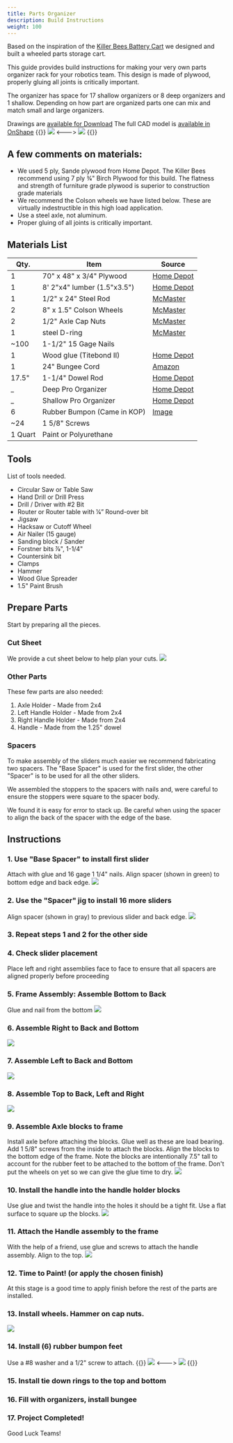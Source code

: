 ```yaml
---
title: Parts Organizer
description: Build Instructions
weight: 100
---
```


Based on the inspiration of the [Killer Bees Battery Cart](https://www.chiefdelphi.com/t/killer-bees-frc-battery-cart/389013) we designed and built a wheeled parts storage cart.

This guide provides build instructions for making your very own parts organizer rack for your robotics team. This design is made of plywood, properly gluing all joints is critically important.

The organizer has space for 17 shallow organizers or 8 deep organizers and 1 shallow. Depending on how part are organized parts one can mix and match small and large organizers.

Drawings are [available for Download](part_bin_organizer_rack.pdf)
The full CAD model is [available in OnShape](https://cad.onshape.com/documents/908c82db06a15b2abbb10e2d/w/c5fa4cf89b64bdc788a39e9b/e/c8ffc87674e4ccd3514ecd32)
{{<columns>}}
![](cad-model.png)
<--->
![](our-organizer.jpg)
{{</columns>}}
## A few comments on materials:
- We used 5 ply, Sande plywood from Home Depot. The Killer Bees recommend using 7 ply 3⁄4" Birch Plywood for this build. The
flatness and strength of furniture grade plywood is superior to
construction grade materials
- We recommend the Colson wheels we have listed below. These
are virtually indestructible in this high load application.
- Use a steel axle, not aluminum.
- Proper gluing of all joints is critically important.

## Materials List
Qty.    | Item                        | Source
--------|-----------------------------|----------
1       | 70" x 48" x 3/4" Plywood    | [Home Depot][1]
1       | 8' 2"x4" lumber (1.5"x3.5") | [Home Depot][2]
1       | 1/2" x 24"  Steel Rod       | [McMaster][3]
2       | 8" x 1.5" Colson Wheels     | [McMaster][4]
2       | 1/2" Axle Cap Nuts          | [McMaster][5]
1       | steel D-ring                | [McMaster][6]
~100    | 1-1/2" 15 Gage Nails        |
1       | Wood glue (Titebond II)     | [Home Depot][8]
1       | 24" Bungee Cord             | [Amazon][9]
17.5"   | 1-1/4" Dowel Rod            | [Home Depot][10]
_       | Deep Pro Organizer          | [Home Depot][11]
_       | Shallow Pro Organizer       | [Home Depot][12]
6       | Rubber Bumpon (Came in KOP) | [Image][13]
~24     | 1 5/8" Screws               |
1 Quart | Paint or Polyurethane       |

[1]: https://www.homedepot.com/p/18mm-Sande-Plywood-3-4-in-Category-x-4-ft-x-8-ft-Actual-0-709-in-x-48-in-x-96-in-454559/203414066
[2]: https://www.homedepot.com/p/2-in-x-4-in-x-96-in-Prime-Whitewood-Stud-058449/312528776
[3]: https://www.mcmaster.com/3076T34/
[4]: https://www.mcmaster.com/2829t423
[5]: https://www.mcmaster.com/94803A050/
[6]: https://www.mcmaster.com/3076T34/
[7]: -
[8]: https://www.homedepot.com/p/Titebond-8-oz-Titebond-II-Ultimate-Wood-Glue-5003/202180087
[9]: https://www.amazon.com/Keeper-06119-Adjustable-Flat-Bungee/dp/B0044FPNIG
[10]: https://www.homedepot.com/p/6420U-1-1-4-in-x-1-1-4-in-x-48-in-Hardwood-Round-Dowel-10001811/203334072
[11]: https://www.homedepot.com/p/Stanley-10-Compartment-Deep-Pro-Small-Parts-Organizer-014710R/100375900
[12]: https://www.homedepot.com/p/Stanley-25-Compartment-Shallow-Pro-Small-Parts-Organizer-014725R/203707065
[13]: 0002136_bumpons-sheet-of-24-sj5009-70070079754_300.jpeg

## Tools 
List of tools needed.
- Circular Saw or Table Saw
- Hand Drill or Drill Press
- Drill / Driver with #2 Bit
- Router or Router table with 1⁄4” Round-over bit
- Jigsaw
- Hacksaw or Cutoff Wheel
- Air Nailer (15 gauge)
- Sanding block / Sander
- Forstner bits 7⁄8", 1-1/4"
- Countersink bit
- Clamps
- Hammer
- Wood Glue Spreader
- 1.5" Paint Brush

## Prepare Parts
Start by preparing all the pieces. 

### Cut Sheet
We provide a cut sheet below to help plan your cuts.
![](cut-sheet.png)

### Other Parts
These few parts are also needed:
1. Axle Holder - Made from 2x4
2. Left Handle Holder - Made from 2x4
3. Right Handle Holder - Made from 2x4
4. Handle - Made from the 1.25" dowel

### Spacers
To make assembly of the sliders much easier we recommend fabricating two spacers. The "Base Spacer" is used for the first slider, the other "Spacer" is to be used for all the other sliders.

We assembled the stoppers to the spacers with nails and, were careful to ensure the stoppers were square to the spacer body.

We found it is easy for error to stack up. Be careful when using the spacer to align the back of the spacer with the edge of the base.

## Instructions

### 1. Use "Base Spacer" to install first slider
Attach with glue and 16 gage 1 1/4" nails.
Align spacer (shown in green) to bottom edge and back edge.
![](base-spacer-usage.png)

### 2. Use the "Spacer" jig to install 16 more sliders
Align spacer (shown in gray) to previous slider and back edge.
![](spacer-usage.png)

### 3. Repeat steps 1 and 2 for the other side

### 4. Check slider placement
Place left and right assemblies face to face to ensure that all spacers are aligned properly before proceeding

### 5. Frame Assembly: Assemble Bottom to Back
Glue and nail from the bottom
![](asm-back-bottom.png)

### 6. Assemble Right to Back and Bottom
![](asm-right.png)

### 7. Assemble Left to Back and Bottom
![](asm-left.png)

### 8. Assemble Top to Back, Left and Right
![](asm-top.png)

### 9. Assemble Axle blocks to frame
Install axle before attaching the blocks. Glue well as these are load bearing. Add 1 5/8" screws from the inside to attach the blocks. Align the blocks to the bottom edge of the frame. Note the blocks are intentionally 7.5" tall to account for the rubber feet to be attached to the bottom of the frame. Don't put the wheels on yet so we can give the glue time to dry.
![](asm-axle.png)

### 10. Install the handle into the handle holder blocks
Use glue and twist the handle into the holes it should be a tight fit. Use a flat surface to square up the blocks.
![](asm-handle.png)

### 11. Attach the Handle assembly to the frame
With the help of a friend, use glue and screws to attach the handle assembly. Align to the top.
![](asm-attach-handle.png)

### 12. Time to Paint! (or apply the chosen finish)
At this stage is a good time to apply finish before the rest of the parts are installed.

### 13. Install wheels. Hammer on cap nuts.
![](asm-wheels.png)

### 14. Install (6) rubber bumpon feet
Use a #8 washer and a 1/2" screw to attach.
{{<columns>}}
![](asm-top-bumpons.png)
<--->
![](asm-bottom-bumpons.png)
{{</columns>}}

### 15. Install tie down rings to the top and bottom

### 16. Fill with organizers, install bungee

### 17. Project Completed!
Good Luck Teams!